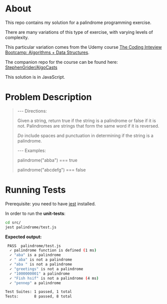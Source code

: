 # About

This repo contains my solution for a palindrome programming exercise.

There are many variations of this type of exercise, with varying levels of
complexity.

This particular variation comes from the Udemy course [The Coding Inteview Bootcamp: Algorithms + Data Structures](https://www.udemy.com/course/coding-interview-bootcamp-algorithms-and-data-structure/).

The companion repo for the course can be found here:
[StephenGrider/AlgoCasts](https://github.com/StephenGrider/AlgoCasts)

This solution is in JavaScript.

# Problem Description

>--- Directions:
>
>Given a string, return true if the string is a palindrome
>or false if it is not.  Palindromes are strings that
>form the same word if it is reversed. 
>
> *Do* include spaces and punctuation in determining if the string is a palindrome.
>
>--- Examples:
>
>   palindrome("abba") === true
>
>   palindrome("abcdefg") === false

# Running Tests

Prerequisite: you need to have [jest](https://jestjs.io/) installed.

In order to run the **unit-tests**:

```sh
cd src/
jest palindrome/test.js
```
**Expected output:**
```sh
 PASS  palindrome/test.js
  ✓ palindrome function is defined (1 ms)
  ✓ "aba" is a palindrome
  ✓ " aba" is not a palindrome
  ✓ "aba " is not a palindrome
  ✓ "greetings" is not a palindrome
  ✓ "1000000001" a palindrome
  ✓ "Fish hsif" is not a palindrome (4 ms)
  ✓ "pennep" a palindrome

Test Suites: 1 passed, 1 total
Tests:       8 passed, 8 total
```